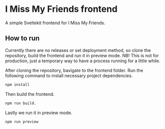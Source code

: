 # I Miss My Friends frontend

A simple Sveltekit frontend for I Miss My Friends.

## How to run

Currently there are no releases or set deployment method, so clone the repository, build the frontend and run it in preview mode.
NB! This is not for production, just a temporary way to have a process running for a little while.

After cloning the repository, bavigate to the frontend folder.
Run the following command to install necessary project dependencies.

```bash
npm install
```

Then build the frontend.

```bash
npm run build.
```

Lastly we run it in preview mode.

```bash
npm run preview
```
